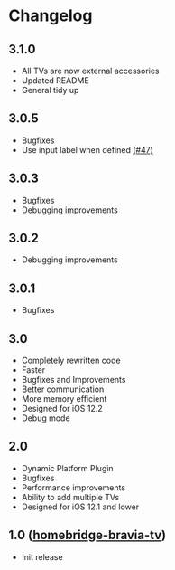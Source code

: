 # Changelog

## 3.1.0
- All TVs are now external accessories
- Updated README
- General tidy up

## 3.0.5
- Bugfixes
- Use input label when defined [(#47)](https://github.com/SeydX/homebridge-bravia-tvos/pull/47)


## 3.0.3
- Bugfixes
- Debugging improvements


## 3.0.2
- Debugging improvements


## 3.0.1
- Bugfixes


## 3.0
- Completely rewritten code
- Faster
- Bugfixes and Improvements
- Better communication
- More memory efficient
- Designed for iOS 12.2
- Debug mode

## 2.0
- Dynamic Platform Plugin
- Bugfixes
- Performance improvements
- Ability to add multiple TVs
- Designed for iOS 12.1 and lower

## 1.0 ([homebridge-bravia-tv](https://github.com/SeydX/homebridge-bravia-tv))
- Init release
